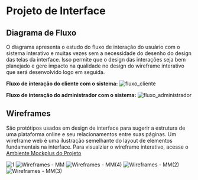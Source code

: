 
# Projeto de Interface
## Diagrama de Fluxo
O diagrama apresenta o estudo do fluxo de interação do usuário com o sistema interativo e muitas vezes sem a necessidade do desenho do design das telas da interface. Isso permite que o design das interações seja bem planejado e gere impacto na qualidade no design do wireframe interativo que será desenvolvido logo em seguida.

**Fluxo de interação do cliente com o sistema:**
![fluxo_cliente](https://github.com/ICEI-PUC-Minas-PMV-ADS/pmv-ads-2024-1-e5-proj-empext-t5-MM-Salgados/assets/100872927/00273748-483c-4267-9a67-80547f8b0d65)

**Fluxo de interação do administrador com o sistema:**
![fluxo_administrador](https://github.com/ICEI-PUC-Minas-PMV-ADS/pmv-ads-2024-1-e5-proj-empext-t5-MM-Salgados/assets/100872927/29d84a98-ed04-4c99-884b-a3944d8dc6e2)

## Wireframes
São protótipos usados em design de interface para sugerir a estrutura de uma plataforma online e seu relacionamentos entre suas páginas. Um wireframe web é uma ilustração semelhante do layout de elementos fundamentais na interface. Para visualziar o wireframe interativo, acesse o <a href="https://rp2.mockplus.com/run/-qzeDBmuef/k99hgJP65?cps=expand&rps=hide&nav=1&ha=1&la=1&fc=0&out=0&rt=1&as=true">Ambiente Mockplus do Projeto<a>

![1](https://github.com/ICEI-PUC-Minas-PMV-ADS/pmv-ads-2024-1-e5-proj-empext-t5-MM-Salgados/assets/101661631/5bcd823d-e630-42b6-b810-f1ffbd9c2287)
![Wireframes - MM](https://github.com/ICEI-PUC-Minas-PMV-ADS/pmv-ads-2024-1-e5-proj-empext-t5-MM-Salgados/assets/101661631/5f6ebe22-a9fe-4e66-b1ea-93c7162cb4f4)
![Wireframes - MM(4)](https://github.com/ICEI-PUC-Minas-PMV-ADS/pmv-ads-2024-1-e5-proj-empext-t5-MM-Salgados/assets/101661631/63326a87-7ab2-4e74-8899-336597ff0f72)
![Wireframes - MM(2)](https://github.com/ICEI-PUC-Minas-PMV-ADS/pmv-ads-2024-1-e5-proj-empext-t5-MM-Salgados/assets/101661631/4c035ffb-e9e2-4fd8-a5c6-491f4e38b8ef)
![Wireframes - MM(3)](https://github.com/ICEI-PUC-Minas-PMV-ADS/pmv-ads-2024-1-e5-proj-empext-t5-MM-Salgados/assets/101661631/bf0643eb-88cc-40aa-a55c-4099381c1cb2)
